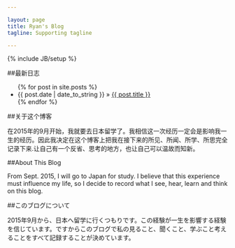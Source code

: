 ```yaml
---

layout: page
title: Ryan's Blog
tagline: Supporting tagline

---
```

{% include JB/setup %}

##最新日志
    
<ul class="posts">
  {% for post in site.posts %}
    <li><span>{{ post.date | date_to_string }}</span> &raquo; <a href="{{ BASE_PATH }}{{ post.url }}">{{ post.title }}</a></li>
  {% endfor %}
</ul>

  
  
  
  
  
  


##关于这个博客

在2015年的9月开始，我就要去日本留学了。我相信这一次经历一定会是影响我一生的经历。因此我决定在这个博客上把我在接下来的所见、所闻、所学、所思完全记录下来.让自己有一个反省、思考的地方，也让自己可以温故而知新。

##About This Blog

From Sept. 2015, I will go to Japan for study. I believe that this experience must influence my life, so I decide to record what I see, hear, learn and think on this blog. 

##このブログについて

2015年9月から、日本へ留学に行くつもりです。この経験が一生を影響する経験を信じています。ですからこのブログで私の見ること、聞くこと、学ぶこと考えることをすべて記録することが決めています。


